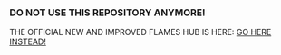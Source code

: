 ### DO NOT USE THIS REPOSITORY ANYMORE!

THE OFFICIAL NEW AND IMPROVED FLAMES HUB IS HERE:
[GO HERE INSTEAD!](https://github.com/EnterpriseExperience/MicUpSource)
